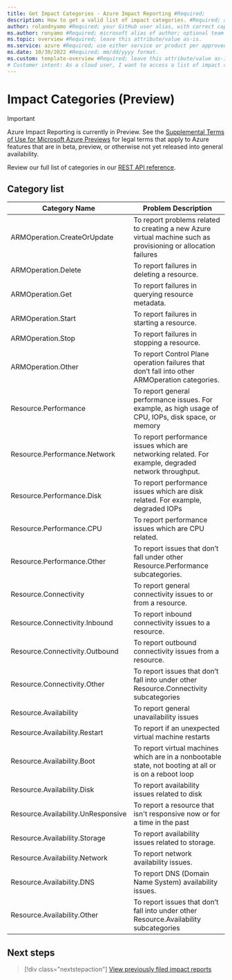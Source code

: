 ```yaml
---
title: Get Impact Categories - Azure Impact Reporting #Required; 
description: How to get a valid list of impact categories. #Required; article description that is displayed in search results. 
author: rolandnyamo #Required; your GitHub user alias, with correct capitalization.
ms.author: ronyamo #Required; microsoft alias of author; optional team alias.
ms.topic: overview #Required; leave this attribute/value as-is.
ms.service: azure #Required; use either service or product per approved list. 
ms.date: 10/30/2022 #Required; mm/dd/yyyy format.
ms.custom: template-overview #Required; leave this attribute/value as-is.
# Customer intent: As a cloud user, I want to access a list of impact categories for Azure services, so that I can accurately report issues related to resource operations and performance.
---
```


# Impact Categories (Preview)
> [!IMPORTANT]
> Azure Impact Reporting is currently in Preview. See the [Supplemental Terms of Use for Microsoft Azure Previews](https://azure.microsoft.com/support/legal/preview-supplemental-terms/) for legal terms that apply to Azure features that are in beta, preview, or otherwise not yet released into general availability.

Review our full list of categories in our [REST API reference](https://aka.ms/ImpactRP/APIDocs).

## Category list

|**Category Name**|**Problem Description**|
|----------------------------------|------------------------------------------------------------------------------------------------------------------------|
|ARMOperation.CreateOrUpdate|To report problems related to creating a new Azure virtual machine such as provisioning or allocation failures|
|ARMOperation.Delete|To report failures in deleting a resource.|
|ARMOperation.Get|To report failures in querying resource metadata.|
|ARMOperation.Start|To report failures in starting a resource.|
|ARMOperation.Stop|To report failures in stopping a resource.|
|ARMOperation.Other|To report Control Plane operation failures that don’t fall into other ARMOperation categories.|
|Resource.Performance|To report general performance issues. For example, as high usage of CPU, IOPs, disk space, or memory|
|Resource.Performance.Network|To report performance issues which are networking related. For example, degraded network throughput.|
|Resource.Performance.Disk|To report performance issues which are disk related. For example, degraded IOPs|
|Resource.Performance.CPU|To report performance issues which are CPU related.|
|Resource.Performance.Other|To report issues that don’t fall under other Resource.Performance subcategories.|
|Resource.Connectivity|To report general connectivity issues to or from a resource.|
|Resource.Connectivity.Inbound|To report inbound connectivity issues to a resource.|
|Resource.Connectivity.Outbound|To report outbound connectivity issues from a resource.|
|Resource.Connectivity.Other|To report issues that don’t fall into under other Resource.Connectivity subcategories|
|Resource.Availability|To report general unavailability issues|
|Resource.Availability.Restart|To report if an unexpected virtual machine restarts|
|Resource.Availability.Boot|To report virtual machines which are in a nonbootable state, not booting at all or is on a reboot loop|
|Resource.Availability.Disk|To report availability issues related to disk|
|Resource.Availability.UnResponsive|To report a resource that isn't responsive now or for a time in the past|
|Resource.Availability.Storage|To report availability issues related to storage.|
|Resource.Availability.Network|To report network availability issues.|
|Resource.Availability.DNS|To report DNS (Domain Name System) availability issues.|
|Resource.Availability.Other|To report issues that don’t fall into under other Resource.Availability subcategories|


## Next steps

> [!div class="nextstepaction"]
> [View previously filed impact reports](view-impact-insights.md)